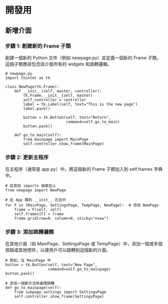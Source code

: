 # 開發用
## 新增介面
### 步驟 1: 創建新的 Frame 子類
創建一個新的 Python 文件（例如 newpage.py）並定義一個新的 Frame 子類。
這個子類應該包含該介面所有的 widgets 和跳轉邏輯。

```python=
# newpage.py
import tkinter as tk

class NewPage(tk.Frame):
    def __init__(self, master, controller):
        tk.Frame.__init__(self, master)
        self.controller = controller
        label = tk.Label(self, text="This is the new page")
        label.pack()
        
        button = tk.Button(self, text="Return",
                           command=self.go_to_main)
        button.pack()

    def go_to_main(self):
        from mainpage import MainPage
        self.controller.show_frame(MainPage)
```


### 步驟 2: 更新主程序
在主程序（通常是 app.py）中，將這個新的 Frame 子類加入到 self.frames 字典中。
```python=
# 在其他 imports 後面加上
from newpage import NewPage

# 在 App 類的 __init__ 方法中
for F in (MainPage, SettingsPage, TempPage, NewPage):  # 添加 NewPage
    frame = F(self, self)
    self.frames[F] = frame
    frame.grid(row=0, column=0, sticky="nsew")
```

### 步驟 3: 添加跳轉邏輯
在其他介面（如 MainPage、SettingsPage 或 TempPage）中，添加一個或多個按鈕或其他控件，以便用戶可以跳轉到這個新的介面。
```python=
# 例如，在 MainPage 中
button = tk.Button(self, text="New Page",
                   command=self.go_to_mainpage)
button.pack()

# 添加一個新方法來處理跳轉
def go_to_mainpage(self):
    from subpage.settings import SettingsPage
    self.controller.show_frame(SettingsPage)
```